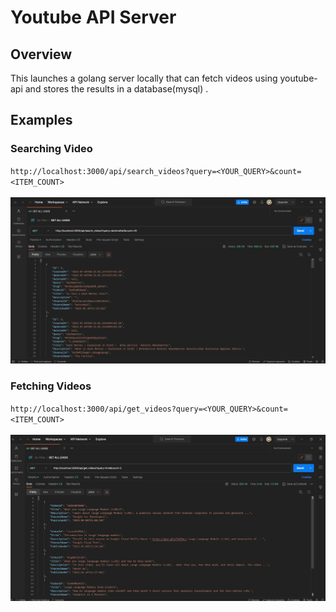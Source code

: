 # Youtube API Server
## Overview 
This launches a golang server locally that can fetch videos using youtube-api and stores the results in a database(mysql) .

## Examples
### Searching Video 
` http://localhost:3000/api/search_videos?query=<YOUR_QUERY>&count=<ITEM_COUNT> `
<br>
<br>
![Alt text](assets/search.png)

### Fetching Videos
` http://localhost:3000/api/get_videos?query=<YOUR_QUERY>&count=<ITEM_COUNT> `
<br>
<br>
![Alt text](assets/get.png)
